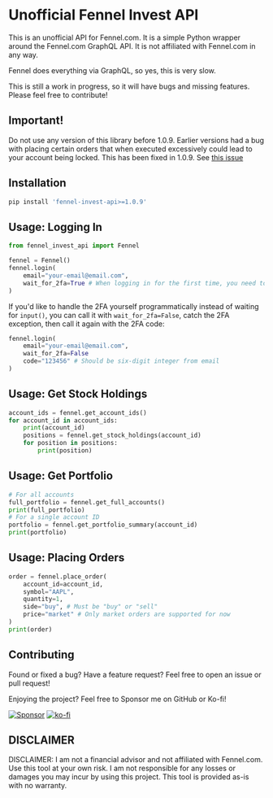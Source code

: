 # Unofficial Fennel Invest API

This is an unofficial API for Fennel.com. It is a simple Python wrapper around the Fennel.com GraphQL API. It is not affiliated with Fennel.com in any way.

Fennel does everything via GraphQL, so yes, this is very slow.

This is still a work in progress, so it will have bugs and missing features. Please feel free to contribute!

## Important!
Do not use any version of this library before 1.0.9. Earlier versions had a bug with placing certain orders that when executed excessively could lead to your account being locked. This has been fixed in 1.0.9. See [this issue](https://github.com/NelsonDane/fennel-invest-api/issues/14)

## Installation

```bash
pip install 'fennel-invest-api>=1.0.9'
```

## Usage: Logging In

```python
from fennel_invest_api import Fennel

fennel = Fennel()
fennel.login(
    email="your-email@email.com",
    wait_for_2fa=True # When logging in for the first time, you need to wait for email 2FA
)
```

If you'd like to handle the 2FA yourself programmatically instead of waiting for `input()`, you can call it with `wait_for_2fa=False`, catch the 2FA exception, then call it again with the 2FA code:

```python
fennel.login(
    email="your-email@email.com",
    wait_for_2fa=False
    code="123456" # Should be six-digit integer from email
)
```

## Usage: Get Stock Holdings
```python
account_ids = fennel.get_account_ids()
for account_id in account_ids:
    print(account_id)
    positions = fennel.get_stock_holdings(account_id)
    for position in positions:
        print(position)
```

## Usage: Get Portfolio
```python
# For all accounts
full_portfolio = fennel.get_full_accounts()
print(full_portfolio)
# For a single account ID
portfolio = fennel.get_portfolio_summary(account_id)
print(portfolio)
```

## Usage: Placing Orders
```python
order = fennel.place_order(
    account_id=account_id,
    symbol="AAPL",
    quantity=1,
    side="buy", # Must be "buy" or "sell"
    price="market" # Only market orders are supported for now
)
print(order)
```

## Contributing
Found or fixed a bug? Have a feature request? Feel free to open an issue or pull request!

Enjoying the project? Feel free to Sponsor me on GitHub or Ko-fi!

[![Sponsor](https://img.shields.io/badge/sponsor-30363D?style=for-the-badge&logo=GitHub-Sponsors&logoColor=#white)](https://github.com/sponsors/NelsonDane)
[![ko-fi](https://img.shields.io/badge/Ko--fi-F16061?style=for-the-badge&logo=ko-fi&logoColor=white
)](https://ko-fi.com/X8X6LFCI0)

## DISCLAIMER
DISCLAIMER: I am not a financial advisor and not affiliated with Fennel.com. Use this tool at your own risk. I am not responsible for any losses or damages you may incur by using this project. This tool is provided as-is with no warranty.